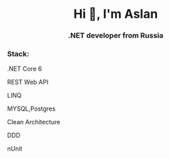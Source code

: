 <h1 align="center">Hi 👋, I'm Aslan</h1>
<h3 align="center">.NET developer from Russia</h3>

<h3 align="left">Stack:</h3>
<p align="left">.NET Core 6</p>
<p align="left">REST Web API</p>
<p align="left">LINQ</p>
<p align="left">MYSQL,Postgres</p>
<p align="left">Clean Architecture</p>
<p align="left">DDD</p>
<p align="left">nUnit</p>